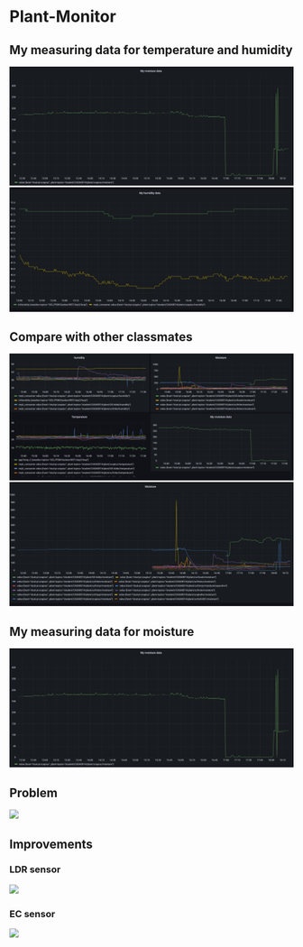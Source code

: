 # Plant-Monitor
## My measuring data for temperature and humidity
![image](https://github.com/HanpuLiu12138/Plant-Monitor/blob/main/image/My%20moisture.png)
![image](https://github.com/HanpuLiu12138/Plant-Monitor/blob/main/image/my%20humidiy.png)
## Compare with other classmates
![image](https://github.com/HanpuLiu12138/Plant-Monitor/blob/main/image/comparision.png)
![image](https://github.com/HanpuLiu12138/Plant-Monitor/blob/main/image/moisture.png)
## My measuring data for moisture
![image](https://github.com/HanpuLiu12138/Plant-Monitor/blob/main/image/My%20moisture.png)
## Problem
![](https://img95.699pic.com/xsj/04/dg/ti.jpg!/fh/300)
## Improvements
### LDR sensor
![](https://www.electronicsforu.com/wp-contents/uploads/2020/09/LDR.jpg)
### EC sensor
![](https://files.seeedstudio.com/wiki/Grove-EC_Sensor_kit/img/110020292.01.png)
